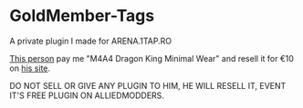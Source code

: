 # GoldMember-Tags
A private plugin I made for ARENA.1TAP.RO  

[This person](http://steamcommunity.com/id/freakav) pay me "M4A4 Dragon King Minimal Wear" and resell it for €10 on [his site](https://sourcemod.shop/csgo-private-plugins.html).  

DO NOT SELL OR GIVE ANY PLUGIN TO HIM, HE WILL RESELL IT, EVENT IT'S FREE PLUGIN ON ALLIEDMODDERS.
